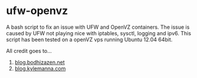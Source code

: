 # ufw-openvz

A bash script to fix an issue with UFW and OpenVZ containers. The issue is caused by UFW not playing nice with iptables, sysctl, logging and ipv6. This script has been tested on a openVZ vps running Ubuntu 12.04 64bit.

All credit goes to...

1. [blog.bodhizazen.net](http://blog.bodhizazen.net/linux/how-to-use-ufw-in-openvz-templates)
2. [blog.kylemanna.com](http://blog.kylemanna.com/linux/2013/04/26/ufw-vps)
